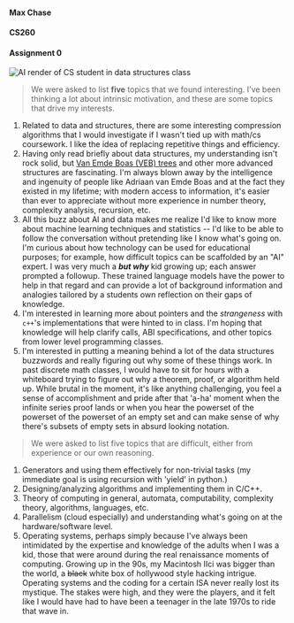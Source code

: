 #### Max Chase
#### CS260
#### Assignment 0

![AI render of CS student in data structures class](https://github.com/TetherIO/cs260_spring_23/blob/main/Assignment0/DALL%C2%B7E%202023-04-06%2014.32.22%20-%20render%20of%20computer%20science%20student%20in%20data%20structures%20class.png?raw=true)

>We were asked to list **five** topics that we found interesting. I've been thinking a lot about intrinsic motivation,
> and these are some topics that drive my interests.


1. Related to data and structures, there are some interesting compression algorithms that I would investigate
   if I wasn't tied up with math/cs coursework. I like the idea of replacing repetitive things and efficiency.
2. Having only read briefly about data structures, my understanding isn't rock solid, but [Van Emde Boas (VEB) trees](https://en.wikipedia.org/wiki/Van_Emde_Boas_tree)
   and other more advanced structures are fascinating. I'm always blown away by the intelligence and ingenuity of
   people like Adriaan van Emde Boas and at the fact they existed in my lifetime; with modern access to information, it's
   easier than ever to appreciate without more experience in number theory, complexity analysis, recursion, etc.
3. All this buzz about AI and data makes me realize I'd like to know more about machine learning techniques and
   statistics -- I'd like to be able to follow the conversation without pretending like I know what's going on. I'm curious about how technology can be used for educational purposes; for example,
   how difficult topics can be scaffolded by an "AI" expert. I was very much a **_but why_** kid growing up; each answer prompted a followup. These trained language models have the power
   to help in that regard and can provide a lot of background information and analogies tailored by a students
   own reflection on their gaps of knowledge.
4. I'm interested in learning more about pointers and the *strangeness* with ```c++```'s implementations that were
   hinted to in class. I'm hoping that knowledge will help clarify calls, ABI specifications, and other topics from 
   lower level programming classes.
5. I'm interested in putting a meaning behind a lot of the data structures buzzwords and really figuring out why some
 of these things work. In past discrete math classes, I would have to sit for hours with a whiteboard trying to figure
 out why a theorem, proof, or algorithm held up. While brutal in the moment, it's like anything challenging, you feel 
 a sense of accomplishment and pride after that 'a-ha' moment when the infinite series proof lands or when you hear the powerset of 
 the powerset of the powerset of an empty set and can make sense of why there's subsets of empty sets in absurd looking notation.

>We were asked to list five topics that are difficult, either from experience or our own reasoning.

1. Generators and using them effectively for non-trivial tasks (my immediate goal is using recursion with 'yield' in
   python.)
2. Designing/analyzing algorithms and implementing them in C/C++.
3. Theory of computing in general, automata, computability, complexity theory, algorithms, languages, etc.
4. Parallelism (cloud especially) and understanding what's going on at the hardware/software level.
5. Operating systems, perhaps simply because I've always been intimidated by the expertise and knowledge of the
   adults when I was a kid, those that were around during the real renaissance moments of computing. Growing up in the 90s, my 
   Macintosh IIci was bigger than the world, a ~~black~~ white box of hollywood style hacking intrigue. Operating systems and the
   coding for a certain ISA never really lost its mystique. The stakes were high, and they were the players, and it felt
   like I would have had to have been a teenager in the late 1970s to ride that wave in. 

